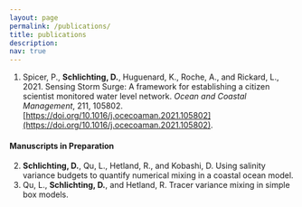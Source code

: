 ```yaml
---
layout: page
permalink: /publications/
title: publications
description:
nav: true
---
```


1. Spicer, P., **Schlichting, D.**, Huguenard, K., Roche, A., and Rickard, L., 2021. Sensing Storm Surge: A framework for establishing a citizen scientist monitored water level network. *Ocean and Coastal Management*, 211, 105802. [https://doi.org/10.1016/j.ocecoaman.2021.105802](https://doi.org/10.1016/j.ocecoaman.2021.105802).

#### Manuscripts in Preparation
2. **Schlichting, D.**, Qu, L., Hetland, R., and Kobashi, D. Using salinity variance budgets to
quantify numerical mixing in a coastal ocean model.
1. Qu, L., **Schlichting, D.**, and Hetland, R. Tracer variance mixing in simple box models.
